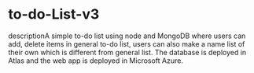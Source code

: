 # to-do-List-v3
descriptionA simple to-do list using node and MongoDB where users can add, delete items in general to-do list, users can also make a name list of their own which is different from general list. The database is deployed in Atlas and the web app is deployed in Microsoft Azure.
